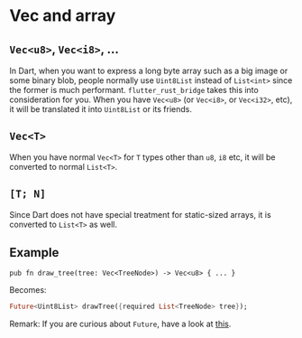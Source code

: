# Vec and array

## `Vec<u8>`, `Vec<i8>`, ...

In Dart, when you want to express a long byte array such as a big image or some binary blob, people normally use `Uint8List` instead of `List<int>` since the former is much performant. `flutter_rust_bridge` takes this into consideration for you. When you have `Vec<u8>` (or `Vec<i8>`, or `Vec<i32>`, etc), it will be translated it into `Uint8List` or its friends.

## `Vec<T>`

When you have normal `Vec<T>` for `T` types other than `u8`, `i8` etc, it will be converted to normal `List<T>`.

## `[T; N]`

Since Dart does not have special treatment for static-sized arrays, it is converted to `List<T>` as well.

## Example

```rust,noplayground
pub fn draw_tree(tree: Vec<TreeNode>) -> Vec<u8> { ... }
```

Becomes:

```Dart
Future<Uint8List> drawTree({required List<TreeNode> tree});
```

Remark: If you are curious about `Future`, have a look at [this](async_dart.md).
